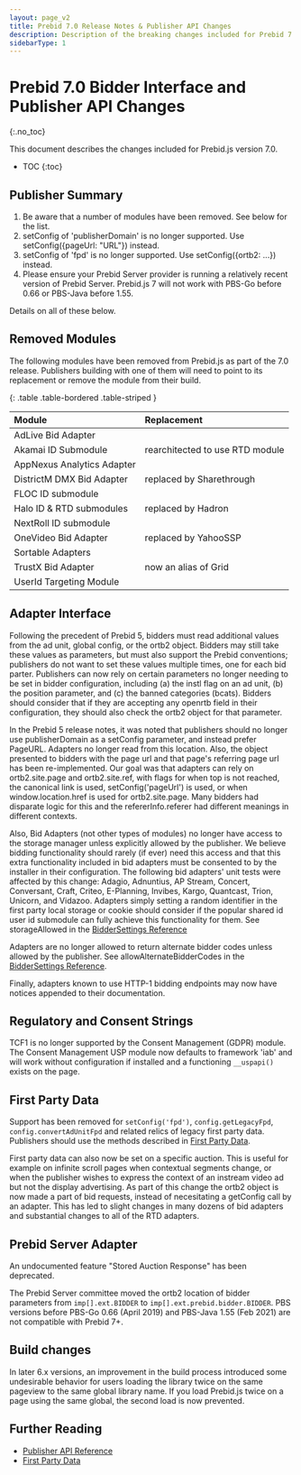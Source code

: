 ```yaml
---
layout: page_v2
title: Prebid 7.0 Release Notes & Publisher API Changes
description: Description of the breaking changes included for Prebid 7.0
sidebarType: 1
---
```


# Prebid 7.0 Bidder Interface and Publisher API Changes
{:.no_toc}

This document describes the changes included for Prebid.js version 7.0.

* TOC
{:toc}

## Publisher Summary

1) Be aware that a number of modules have been removed. See below for the list.
2) setConfig of 'publisherDomain' is no longer supported. Use setConfig({pageUrl: "URL"}) instead.
3) setConfig of 'fpd' is no longer supported. Use setConfig({ortb2: ...}) instead.
4) Please ensure your Prebid Server provider is running a relatively recent version of Prebid Server. Prebid.js 7 will not work with PBS-Go before 0.66 or PBS-Java before 1.55.

Details on all of these below.

## Removed Modules

The following modules have been removed from Prebid.js as part of the 7.0 release. Publishers building with one of them will need to point to its replacement or remove the module from their build. 

{: .table .table-bordered .table-striped }

| Module      | Replacement |
|:-----------------------------------------|:---------------------------------------------------------------------------------------------------------------------------------------------------------------------------------------------------------------------------------------------------------------------------|
| AdLive Bid Adapter
| Akamai ID Submodule | rearchitected to use RTD module
| AppNexus Analytics Adapter
| DistrictM DMX Bid Adapter | replaced by Sharethrough
| FLOC ID submodule
| Halo ID & RTD submodules | replaced by Hadron
| NextRoll ID submodule
| OneVideo Bid Adapter | replaced by YahooSSP
| Sortable Adapters
| TrustX Bid Adapter | now an alias of Grid
| UserId Targeting Module

## Adapter Interface

Following the precedent of Prebid 5, bidders must read additional values from the ad unit, global config, or the ortb2 object. Bidders may still take these values as parameters, but must also support the Prebid conventions; publishers do not want to set these values multiple times, one for each bid parter. Publishers can now rely on certain parameters no longer needing to be set in bidder configuration, including (a) the instl flag on an ad unit, (b) the position parameter, and (c) the banned categories (bcats). Bidders should consider that if they are accepting any openrtb field in their configuration, they should also check the ortb2 object for that parameter. 

In the Prebid 5 release notes, it was noted that publishers should no longer use publisherDomain as a setConfig parameter, and instead prefer PageURL. Adapters no longer read from this location. Also, the object presented to bidders with the page url and that page's referring page url has been re-implemented. Our goal was that adapters can rely on ortb2.site.page and ortb2.site.ref, with flags for when top is not reached, the canonical link is used, setConfig('pageUrl') is used, or when window.location.href is used for ortb2.site.page. Many bidders had disparate logic for this and the refererInfo.referer had different meanings in different contexts.

Also, Bid Adapters (not other types of modules) no longer have access to the storage manager unless explicitly allowed by the publisher. We believe bidding functionality should rarely (if ever) need this access and that this extra functionality included in bid adapters must be consented to by the installer in their configuration. The following bid adapters' unit tests were affected by this change: Adagio, Adnuntius, AP Stream, Concert, Conversant, Craft, Criteo, E-Planning, Invibes, Kargo, Quantcast, Trion, Unicorn, and Vidazoo. Adapters simply setting a random identifier in the first party local storage or cookie should consider if the popular shared id user id submodule can fully achieve this functionality for them. See storageAllowed in the [BidderSettings Reference](dev-docs/publisher-api-reference/bidderSettings.html#2-bidder-setting-attributes) 

Adapters are no longer allowed to return alternate bidder codes unless allowed by the publisher. See allowAlternateBidderCodes in the [BidderSettings Reference](/dev-docs/publisher-api-reference/bidderSettings.html#2-bidder-setting-attributes).

Finally, adapters known to use HTTP-1 bidding endpoints may now have notices appended to their documentation. 

## Regulatory and Consent Strings

TCF1 is no longer supported by the Consent Management (GDPR) module. The Consent Management USP module now defaults to framework 'iab' and will work without configuration if installed and a functioning `__uspapi()` exists on the page.

## First Party Data

Support has been removed for `setConfig('fpd')`, `config.getLegacyFpd`, `config.convertAdUnitFpd` and related relics of legacy first party data. Publishers should use the methods described in [First Party Data]({{site.baseurl}}/features/firstPartyData.html).

First party data can also now be set on a specific auction. This is useful for example on infinite scroll pages when contextual segments change, or when the publisher wishes to express the context of an instream video ad but not the display advertising. As part of this change the ortb2 object is now made a part of bid requests, instead of necesitating a getConfig call by an adapter. This has led to slight changes in many dozens of bid adapters and substantial changes to all of the RTD adapters. 

## Prebid Server Adapter

An undocumented feature "Stored Auction Response" has been deprecated. 

The Prebid Server committee moved the ortb2 location of bidder parameters from `imp[].ext.BIDDER` to `imp[].ext.prebid.bidder.BIDDER`. PBS versions before PBS-Go 0.66 (April 2019) and PBS-Java 1.55 (Feb 2021) are not compatible with Prebid 7+.

## Build changes

In later 6.x versions, an improvement in the build process introduced some undesirable behavior for users loading the library twice on the same pageview to the same global library name. If you load Prebid.js twice on a page using the same global, the second load is now prevented.


## Further Reading

+ [Publisher API Reference](/dev-docs/publisher-api-reference.html)
+ [First Party Data](/features/firstPartyData.html)
